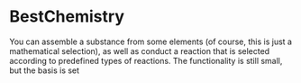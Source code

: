 # BestChemistry
You can assemble a substance from some elements (of course, this is just a mathematical selection), as well as conduct a reaction that is selected according to predefined types of reactions. The functionality is still small, but the basis is set
